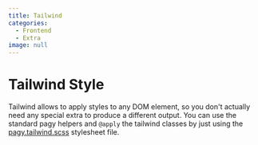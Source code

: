 ```yaml
---
title: Tailwind
categories:
  - Frontend
  - Extra
image: null
---
```


# Tailwind Style

Tailwind allows to apply styles to any DOM element, so you don't actually need any special extra to produce a different output.
You can use the standard pagy helpers and `@apply` the tailwind classes by just using the [pagy.tailwind.scss](../api/stylesheets/#pagy-tailwind-scss) stylesheet file.
